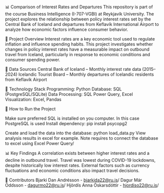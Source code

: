 📊 Comparison of Interest Rates and Departures
This repository is part of the course Business Intelligence (I-707-VGBI) at Reykjavík University. The project explores the relationship between policy interest rates set by the Central Bank of Iceland and departures from Keflavík International Airport to analyze how economic factors influence consumer behavior.

📌 Project Overview
Interest rates are a key economic tool used to regulate inflation and influence spending habits. This project investigates whether changes in policy interest rates have a measurable impact on outbound travel from Iceland, particularly in response to economic conditions and consumer spending power.

📂 Data Sources
Central Bank of Iceland – Monthly interest rate data (2015–2024)
Icelandic Tourist Board – Monthly departures of Icelandic residents from Keflavík Airport

🔧 Technology Stack
Programming: Python
Database: SQL (PostgreSQL/SQLite)
Data Processing: SQL Power Query, Excel
Visualization: Excel, Pandas

🚀 How to Run the Project

Make sure preferred SQL is installed on you computer. In this case PostgreSQL is used
Install dependency: pip install psycopg2

Create and load the data into the database: python load_data.py
View analysis results in excel for example. Note requires to connect the database to excel using Excel Power Query/

📊 Key Findings
A correlation exists between higher interest rates and a decline in outbound travel.
Travel was lowest during COVID-19 lockdowns, despite historically low interest rates.
External factors such as currency fluctuations and economic conditions also impact travel decisions.

👥 Contributors
Bjarki Dan Andrésson - bjarkida22@ru.is/
Dagur Már Oddsson - dagurmo22@ru.is/
Hjördís Anna Óskarsdóttir - hjordiso22@ru.is/
